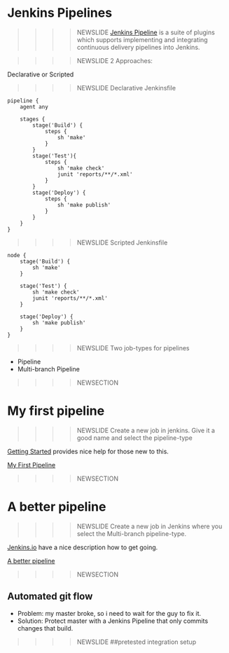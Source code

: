 # Jenkins Pipelines

>>>>NEWSLIDE
[Jenkins Pipeline](https://jenkins.io/doc/book/pipeline/) is a suite of plugins which supports implementing and integrating continuous delivery pipelines into Jenkins.

>>>>NEWSLIDE
2 Approaches:

Declarative or Scripted

>>>>NEWSLIDE
Declarative Jenkinsfile
```
pipeline {
    agent any

    stages {
        stage('Build') {
            steps {
                sh 'make'
            }
        }
        stage('Test'){
            steps {
                sh 'make check'
                junit 'reports/**/*.xml'
            }
        }
        stage('Deploy') {
            steps {
                sh 'make publish'
            }
        }
    }
}
```
>>>>NEWSLIDE
Scripted Jenkinsfile

```
node {
    stage('Build') {
        sh 'make'
    }

    stage('Test') {
        sh 'make check'
        junit 'reports/**/*.xml'
    }

    stage('Deploy') {
        sh 'make publish'
    }
}
```
>>>>NEWSLIDE
Two job-types for pipelines

- Pipeline
- Multi-branch Pipeline

>>>>NEWSECTION
# My first pipeline

>>>>NEWSLIDE
Create a new job in jenkins. Give it a good name and select the pipeline-type

[Getting Started](https://jenkins.io/doc/book/pipeline/getting-started/) provides nice help for those new to this.

[My First Pipeline](http://localhost:8080/view/Pipelines/job/FirstPipeline/)




>>>>NEWSECTION
# A better pipeline

>>>>NEWSLIDE
Create a new job in Jenkins where you select the Multi-branch pipeline-type.

[Jenkins.io](https://jenkins.io/doc/book/pipeline/multibranch/) have a nice description how to get going.

[A better pipeline](http://localhost:8080/view/Pipelines/job/BetterPipeline/)

>>>>NEWSECTION
## Automated git flow
- Problem: my master broke, so i need to wait for the guy to fix it.
- Solution: Protect master with a Jenkins Pipeline that only commits changes that build.

>>>>NEWSLIDE
##pretested integration setup
